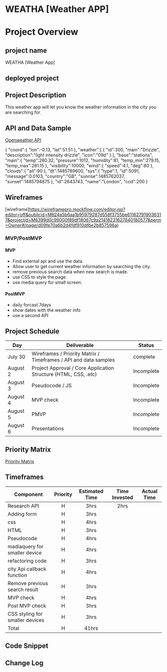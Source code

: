 # WEATHA [Weather APP]


# Project Overview

## project name
WEATHA [Weather App]

## deployed project


## Project Description
This weather app will let you know the weather information in the city you are searching for.


## API and Data Sample

[Openweather API]( http://api.openweathermap.org/data/2.5/weather?q=London,uk&APPID=b351ed20610d69f0305baa374dd8c604)

{
   "coord":{
      "lon":-0.13,
      "lat":51.51
   },
   "weather":[
      {
         "id":300,
         "main":"Drizzle",
         "description":"light intensity drizzle",
         "icon":"09d"
      }
   ],
   "base":"stations",
   "main":{
      "temp":280.32,
      "pressure":1012,
      "humidity":81,
      "temp_min":279.15,
      "temp_max":281.15
   },
   "visibility":10000,
   "wind":{
      "speed":4.1,
      "deg":80
   },
   "clouds":{
      "all":90
   },
   "dt":1485789600,
   "sys":{
      "type":1,
      "id":5091,
      "message":0.0103,
      "country":"GB",
      "sunrise":1485762037,
      "sunset":1485794875
   },
   "id":2643743,
   "name":"London",
   "cod":200
  }

## Wireframes

[wireframe]https://wireframepro.mockflow.com/editor.jsp?editor=off&publicid=M824a5b6aa1b95979287d558f3755be611627919036317&projectid=M6399d0c99000f89df18067c9a21418231627840180577&perm=Owner#/page/d09fe70a6b2d4fdf910dfbe2b857596a)

### MVP/PostMVP

#### MVP 

- Find external api and use the data.
- Allow user to get current weather information by searching the city.
- remove previous search data when new search is made.
- use CSS to style the page.
- use media query for small screen.

#### PostMVP  
- daily forcast 7days
- show dates with the weather info
- use a second API


## Project Schedule


|  Day | Deliverable | Status
|---|---| ---|
|July 30|  Wireframes / Priority Matrix / Timeframes / API and data samples | complete
|August 2| Project Approval / Core Application Structure (HTML, CSS, .etc) | Incomplete
|August 3| Pseudocode / JS | Incomplete
|August 4|MVP check  | Incomplete
|August 5|PMVP| Incomplete
|August 6| Presentations | Incomplete

## Priority Matrix

[Priority Matrix](https://wireframepro.mockflow.com/editor.jsp?editor=on&bgcolor=white&perm=Create&ptitle=WEATHA&category=featured&projectid=M6399d0c99000f89df18067c9a21418231627840180577&publicid=dd2df16ea2ed4c6aa870d49b186e1338#/page/D3fe0d0c51c22b594cdbb8f523a1ddec5)

## Timeframes

| Component | Priority | Estimated Time | Time Invested | Actual Time |
| --- | :---: |  :---: | :---: | :---: |
| Research API | H | 3hrs| 2hrs |  |
|Adding form | H | 3hrs|  ||
|css |H| 4hrs| |   |
|HTML| H | 3hrs|  |  |
| Pseudocode | H | 4hrs| | |
|madiaquery for smaller device| H | 4hrs| |  |
|refactoring code|H | 3hrs |   |
| city Api callback function  | H | 4hrs| |  |
| Remove previous search result | H | 3hrs| |  |
| MVP check| H | 4hrs|  |  |
| Post MVP check | H | 3hrs|  |  |
|CSS styling for smaller devices | H | 3hrs| |  |
| Total | H | 41hrs| | |








## Code Snippet

 



## Change Log
